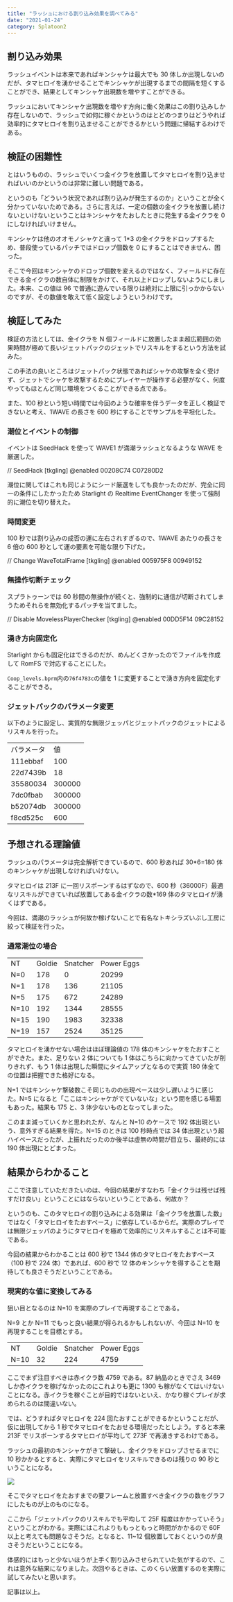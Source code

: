 ```yaml
---
title: "ラッシュにおける割り込み効果を調べてみる"
date: "2021-01-24"
category: Splatoon2
---
```


## 割り込み効果

ラッシュイベントは本来であればキンシャケは最大でも 30 体しか出現しないのだが、タマヒロイを湧かせることでキンシャケが出現するまでの間隔を短くすることができ、結果としてキンシャケ出現数を増やすことができる。

ラッシュにおいてキンシャケ出現数を増やす方向に働く効果はこの割り込みしか存在しないので、ラッシュで如何に稼ぐかというのはとどのつまりはどうやれば効率的にタマヒロイを割り込ませることができるかという問題に帰結するわけである。

## 検証の困難性

とはいうものの、ラッシュでいくつ金イクラを放置してタマヒロイを割り込ませればいいのかというのは非常に難しい問題である。

というのも「どういう状況であれば割り込みが発生するのか」ということが全く分かっていないためである。さらに言えば、一定の個数の金イクラを放置し続けないといけないということはキンシャケをたおしたときに発生する金イクラを 0 にしなければいけません。

キンシャケは他のオオモノシャケと違って 1\*3 の金イクラをドロップするため、普段使っているパッチではドロップ個数を 0 にすることはできません、困った。

そこで今回はキンシャケのドロップ個数を変えるのではなく、フィールドに存在できる金イクラの数自体に制限をかけて、それ以上ドロップしないようにしました。本来、この値は 96 で普通に遊んでいる限りは絶対に上限に引っかからないのですが、その数値を敢えて低く設定しようというわけです。

## 検証してみた

検証の方法としては、金イクラを N 個フィールドに放置したまま超広範囲の効果時間が極めて長いジェットパックのジェットでリスキルをするという方法を試みた。

この手法の良いところはジェットパック状態であればシャケの攻撃を全く受けず、ジェットでシャケを攻撃するためにプレイヤーが操作する必要がなく、何度やってもほとんど同じ環境をつくることができる点である。

また、100 秒という短い時間では今回のような確率を伴うデータを正しく検証できないと考え、1WAVE の長さを 600 秒にすることでサンプルを平坦化した。

### 潮位とイベントの制御

イベントは SeedHack を使って WAVE1 が満潮ラッシュとなるような WAVE を厳選した。

// SeedHack \[tkgling\]
@enabled
00208C74 C07280D2

潮位に関してはこれも同じようにシード厳選をしても良かったのだが、完全に同一の条件にしたかったため Starlight の Realtime EventChanger を使って強制的に潮位を切り替えた。

### 時間変更

100 秒では割り込みの成否の運に左右されすぎるので、1WAVE あたりの長さを 6 倍の 600 秒として運の要素を可能な限り下げた。

// Change WaveTotalFrame \[tkgling\]
@enabled
005975F8 00949152

### 無操作切断チェック

スプラトゥーンでは 60 秒間の無操作が続くと、強制的に通信が切断されてしまうためそれらを無効化するパッチを当てました。

// Disable MovelessPlayerChecker \[tkgling\]
@enabled
00DD5F14 09C28152

### 湧き方向固定化

Starlight からも固定化はできるのだが、めんどくさかったのでファイルを作成して RomFS で対応することにした。

`Coop_levels.bprm`内の`76f4783c`の値を 1 に変更することで湧き方向を固定化することができる。

### ジェットパックのパラメータ変更

以下のように設定し、実質的な無限ジェッパとジェットパックのジェットによるリスキルを行った。

<table><tbody><tr><td class="has-text-align-center" data-align="center">パラメータ</td><td class="has-text-align-center" data-align="center">値</td></tr><tr><td class="has-text-align-center" data-align="center">111ebbaf</td><td class="has-text-align-center" data-align="center">100</td></tr><tr><td class="has-text-align-center" data-align="center">22d7439b</td><td class="has-text-align-center" data-align="center">18</td></tr><tr><td class="has-text-align-center" data-align="center">35580034</td><td class="has-text-align-center" data-align="center">300000</td></tr><tr><td class="has-text-align-center" data-align="center">7dc0fbab</td><td class="has-text-align-center" data-align="center">300000</td></tr><tr><td class="has-text-align-center" data-align="center">b52074db</td><td class="has-text-align-center" data-align="center">300000</td></tr><tr><td class="has-text-align-center" data-align="center">f8cd525c</td><td class="has-text-align-center" data-align="center">600</td></tr></tbody></table>

## 予想される理論値

ラッシュのパラメータは完全解析できているので、600 秒あれば 30\*6=180 体のキンシャケが出現しなければいけない。

タマヒロイは 213F に一回リスポーンするはずなので、600 秒（36000F）最適なリスキルができていれば放置してある金イクラの数\*169 体のタマヒロイが湧くはずである。

今回は、満潮のラッシュが何故か稼げないことで有名なトキシラズいぶし工房に絞って検証を行った。

### 通常潮位の場合

<table><tbody><tr><td class="has-text-align-center" data-align="center">NT</td><td class="has-text-align-center" data-align="center">Goldie</td><td class="has-text-align-center" data-align="center">Snatcher</td><td class="has-text-align-center" data-align="center">Power Eggs</td></tr><tr><td class="has-text-align-center" data-align="center">N=0</td><td class="has-text-align-center" data-align="center">178</td><td class="has-text-align-center" data-align="center">0</td><td class="has-text-align-center" data-align="center">20299</td></tr><tr><td class="has-text-align-center" data-align="center">N=1</td><td class="has-text-align-center" data-align="center">178</td><td class="has-text-align-center" data-align="center">136</td><td class="has-text-align-center" data-align="center">21105</td></tr><tr><td class="has-text-align-center" data-align="center">N=5</td><td class="has-text-align-center" data-align="center">175</td><td class="has-text-align-center" data-align="center">672</td><td class="has-text-align-center" data-align="center">24289</td></tr><tr><td class="has-text-align-center" data-align="center">N=10</td><td class="has-text-align-center" data-align="center">192</td><td class="has-text-align-center" data-align="center">1344</td><td class="has-text-align-center" data-align="center">28555</td></tr><tr><td class="has-text-align-center" data-align="center">N=15</td><td class="has-text-align-center" data-align="center">190</td><td class="has-text-align-center" data-align="center">1983</td><td class="has-text-align-center" data-align="center">32338</td></tr><tr><td class="has-text-align-center" data-align="center">N=19</td><td class="has-text-align-center" data-align="center">157</td><td class="has-text-align-center" data-align="center">2524</td><td class="has-text-align-center" data-align="center">35125</td></tr></tbody></table>

タマヒロイを湧かせない場合はほぼ理論値の 178 体のキンシャケをたおすことができた。また、足りない 2 体についても 1 体はこちらに向かってきていたが削りきれず、もう 1 体は出現した瞬間にタイムアップとなるので実質 180 体全ての位置は把握できた格好になる。

N=1 ではキンシャケ撃破数こそ同じものの出現ペースは少し遅いように感じた。N=5 になると「ここはキンシャケがでていないな」という間を感じる場面もあった。結果も 175 と、3 体少ないものとなってしまった。

このまま減っていくかと思われたが、なんと N=10 のケースで 192 体出現という、意外すぎる結果を得た。N=15 のときは 100 秒時点では 34 体出現という超ハイペースだったが、上振れだったのか後半は虚無の時間が目立ち、最終的には 190 体出現にとどまった。

## 結果からわかること

ここで注意していただきたいのは、今回の結果がすなわち「金イクラは残せば残すだけ良い」ということにはならないということである、何故か？

というのも、このタマヒロイの割り込みによる効果は「金イクラを放置した数」ではなく「タマヒロイをたおすペース」に依存しているからだ。実際のプレイでは無限ジェッパのようにタマヒロイを極めて効率的にリスキルすることは不可能である。

今回の結果からわかることは 600 秒で 1344 体のタマヒロイをたおすペース（100 秒で 224 体）であれば、600 秒で 12 体のキンシャケを得することを期待しても良さそうだということである。

### 現実的な値に変換してみる

狙い目となるのは N=10 を実際のプレイで再現することである。

N=9 とか N=11 でもっと良い結果が得られるかもしれないが、今回は N=10 を再現することを目標とする。

<table><tbody><tr><td class="has-text-align-center" data-align="center">NT</td><td class="has-text-align-center" data-align="center">Goldie</td><td class="has-text-align-center" data-align="center">Snatcher</td><td class="has-text-align-center" data-align="center">Power Eggs</td></tr><tr><td class="has-text-align-center" data-align="center">N=10</td><td class="has-text-align-center" data-align="center">32</td><td class="has-text-align-center" data-align="center">224</td><td class="has-text-align-center" data-align="center">4759</td></tr></tbody></table>

ここでまず注目すべきは赤イクラ数 4759 である。87 納品のときでさえ 3469 しか赤イクラを稼げなかったのにこれよりも更に 1300 も稼がなくてはいけないことになる。赤イクラを稼ぐことが目的ではないといえ、かなり稼ぐプレイが求められるのは間違いない。

では、どうすればタマヒロイを 224 回たおすことができるかということだが、仮に出現してから 1 秒でタマヒロイをたおせる環境だったとしよう。すると本来 213F でリスポーンするタマヒロイが平均して 273F で再湧きするわけである。

ラッシュの最初のキンシャケがきて撃破し、金イクラをドロップさせるまでに 10 秒かかるとすると、実際にタマヒロイをリスキルできるのは残りの 90 秒ということになる。

![](https://pbs.twimg.com/media/EsdcB-nU0AA1RXj?format=jpg&name=large)

そこでタマヒロイをたおすまでの要フレームと放置すべき金イクラの数をグラフにしたものが上のものになる。

ここから「ジェットパックのリスキルでも平均して 25F 程度はかかっていそう」ということがわかる。実際にはこれよりももっともっと時間がかかるので 60F 以上と考えても問題なさそうだ。となると、11~12 個放置しておくというのが良さそうだということになる。

体感的にはもっと少ないほうが上手く割り込みさせられていた気がするので、これは意外な結果になりました。次回やるときは、このくらい放置するのを実際に試してみたいと思います。

記事は以上。
